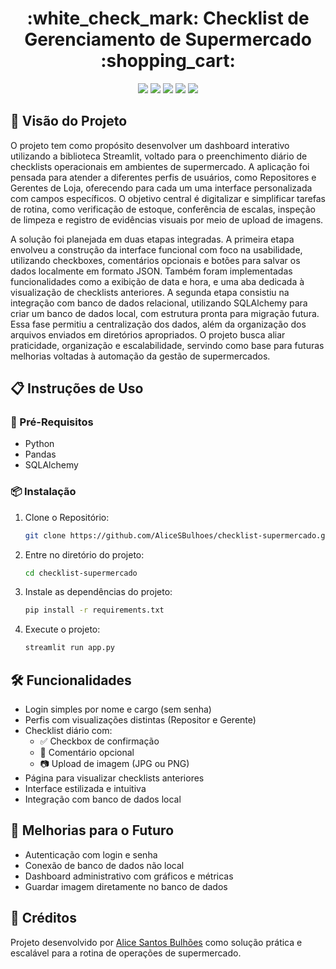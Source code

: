 <h1 align="center"> :white_check_mark: Checklist de Gerenciamento de Supermercado :shopping_cart: </h1>

<p align="center">
  <img src="https://img.shields.io/badge/Streamlit-FF4B4B?style=for-the-badge&logo=Streamlit&logoColor=white"/>
  <img src="https://img.shields.io/badge/Python-FFD43B?style=for-the-badge&logo=python&logoColor=blue" />
  <img src="https://img.shields.io/badge/Pandas-2C2D72?style=for-the-badge&logo=pandas&logoColor=white" />
  <img src="https://img.shields.io/badge/CSS3-1572B6?style=for-the-badge&logo=css3&logoColor=white" />
  <img src="https://img.shields.io/badge/Sqlite-003B57?style=for-the-badge&logo=sqlite&logoColor=white" />
</p>

## :brain: Visão do Projeto 

O projeto tem como propósito desenvolver um dashboard interativo utilizando a biblioteca Streamlit, voltado para o preenchimento diário de checklists operacionais em ambientes de supermercado. A aplicação foi pensada para atender a diferentes perfis de usuários, como Repositores e Gerentes de Loja, oferecendo para cada um uma interface personalizada com campos específicos. O objetivo central é digitalizar e simplificar tarefas de rotina, como verificação de estoque, conferência de escalas, inspeção de limpeza e registro de evidências visuais por meio de upload de imagens.

A solução foi planejada em duas etapas integradas. A primeira etapa envolveu a construção da interface funcional com foco na usabilidade, utilizando checkboxes, comentários opcionais e botões para salvar os dados localmente em formato JSON. Também foram implementadas funcionalidades como a exibição de data e hora, e uma aba dedicada à visualização de checklists anteriores. A segunda etapa consistiu na integração com banco de dados relacional, utilizando SQLAlchemy para criar um banco de dados local, com estrutura pronta para migração futura. Essa fase permitiu a centralização dos dados, além da organização dos arquivos enviados em diretórios apropriados. O projeto busca aliar praticidade, organização e escalabilidade, servindo como base para futuras melhorias voltadas à automação da gestão de supermercados.

## :clipboard: Instruções de Uso

### :calling: Pré-Requisitos

* Python
* Pandas
* SQLAlchemy

### :package: Instalação

1. Clone o Repositório:

    ```bash
    git clone https://github.com/AliceSBulhoes/checklist-supermercado.git
    ```

2. Entre no diretório do projeto:

    ```bash
    cd checklist-supermercado
    ```

3. Instale as dependências do projeto:

    ```bash
    pip install -r requirements.txt
    ```

4. Execute o projeto:

    ```bash
    streamlit run app.py
    ```

## :hammer_and_wrench: Funcionalidades

* Login simples por nome e cargo (sem senha)
* Perfis com visualizações distintas (Repositor e Gerente)
* Checklist diário com:
  * ✅ Checkbox de confirmação
  * 💬 Comentário opcional
  * 📷 Upload de imagem (JPG ou PNG)
* Página para visualizar checklists anteriores
* Interface estilizada e intuitiva
* Integração com banco de dados local 

## :crystal_ball: Melhorias para o Futuro

* Autenticação com login e senha
* Conexão de banco de dados não local
* Dashboard administrativo com gráficos e métricas
* Guardar imagem diretamente no banco de dados

## :bust_in_silhouette: Créditos

Projeto desenvolvido por [Alice Santos Bulhões](https://github.com/AliceSBulhoes) como solução prática e escalável para a rotina de operações de supermercado.











